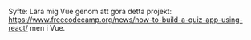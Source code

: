 Syfte: Lära mig Vue genom att göra detta projekt:
https://www.freecodecamp.org/news/how-to-build-a-quiz-app-using-react/
men i Vue.